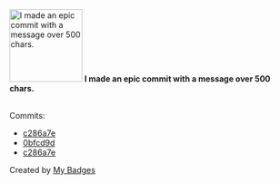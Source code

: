 <img src="https://my-badges.github.io/my-badges/epic-commit.png" alt="I made an epic commit with a message over 500 chars." title="I made an epic commit with a message over 500 chars." width="128">
<strong>I made an epic commit with a message over 500 chars.</strong>
<br><br>

Commits:

- <a href="https://github.com/alexture/devhub-hyle/commit/c286a7e272bffde8ceb54c0070ee7d7b7b08860f">c286a7e</a>
- <a href="https://github.com/Hyle-org/devhub-hyle/commit/0bfcd9da6329a08bde8f5df25f9eeaeaea2a024e">0bfcd9d</a>
- <a href="https://github.com/Hyle-org/devhub-hyle/commit/c286a7e272bffde8ceb54c0070ee7d7b7b08860f">c286a7e</a>


Created by <a href="https://github.com/my-badges/my-badges">My Badges</a>